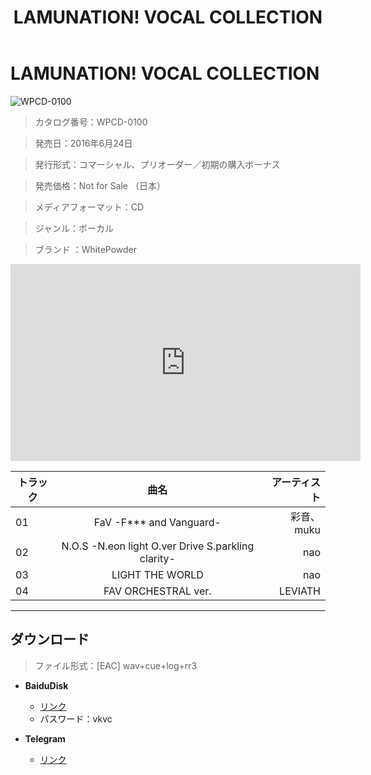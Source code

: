 ﻿---
layout: mypost
title: LAMUNATION! VOCAL COLLECTION
categories: [WhitePowder]
---

# LAMUNATION! VOCAL COLLECTION

![WPCD-0100](WPCD-0100-Cover.jpg)

> カタログ番号：WPCD-0100

> 発売日：2016年6月24日

> 発行形式：コマーシャル、プリオーダー／初期の購入ボーナス

> 発売価格：Not for Sale （日本）

> メディアフォーマット：CD

> ジャンル：ボーカル

> ブランド ：WhitePowder

<iframe width="560" height="315" src="https://www.youtube.com/embed/xnB8dU1eZUE" title="YouTube video player" frameborder="0" allow="accelerometer; autoplay; clipboard-write; encrypted-media; gyroscope; picture-in-picture" allowfullscreen></iframe>

| トラック  |                    曲名                          |   アーティスト   |
| ------   | :-----------:                                    | -----:     |
| 01     |FaV -F*** and Vanguard-                           | 彩音、muku  | 
| 02      |N.O.S -N.eon light O.ver Drive S.parkling clarity-|   nao      |
| 03      |LIGHT THE WORLD                                   |   nao      |
| 04      |FAV ORCHESTRAL ver.                               | LEVIATH    |

---
## ダウンロード
> ファイル形式：[EAC] wav+cue+log+rr3

  - **BaiduDisk**

    - [リンク](https://pan.baidu.com/s/1okRlYSVtuZL8B063tx_Teg)
    - パスワード：vkvc
  
  - **Telegram**
  
    - [リンク](https://t.me/schato/52)
